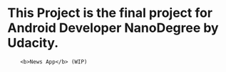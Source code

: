 # <b> This Project is the final project for Android Developer NanoDegree by Udacity.</b>
		<b>News App</b> (WIP)